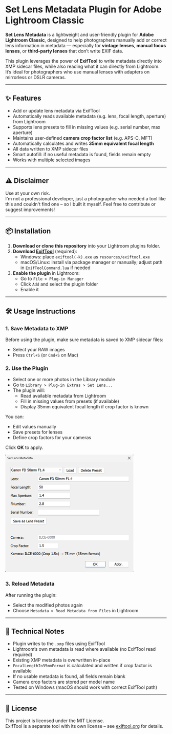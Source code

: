 # Set Lens Metadata Plugin for Adobe Lightroom Classic

**Set Lens Metadata** is a lightweight and user-friendly plugin for **Adobe Lightroom Classic**, designed to help photographers manually add or correct lens information in metadata — especially for **vintage lenses**, **manual focus lenses**, or **third-party lenses** that don’t write EXIF data.

This plugin leverages the power of **ExifTool** to write metadata directly into XMP sidecar files, while also reading what it can directly from Lightroom. It’s ideal for photographers who use manual lenses with adapters on mirrorless or DSLR cameras.

---

## ✨ Features

- Add or update lens metadata via ExifTool
- Automatically reads available metadata (e.g. lens, focal length, aperture) from Lightroom
- Supports lens presets to fill in missing values (e.g. serial number, max aperture)
- Maintains user-defined **camera crop factor list** (e.g. APS-C, MFT)
- Automatically calculates and writes **35mm equivalent focal length**
- All data written to XMP sidecar files
- Smart autofill: if no useful metadata is found, fields remain empty
- Works with multiple selected images

---
 
## ⚠ Disclaimer

Use at your own risk.  
I'm not a professional developer, just a photographer who needed a tool like this and couldn't find one – so I built it myself. Feel free to contribute or suggest improvements!

---

## 📦 Installation

1. **Download or clone this repository** into your Lightroom plugins folder.
2. **Download [ExifTool](https://exiftool.org/)** (required):
   - Windows: place `exiftool(-k).exe` as `resources/exiftool.exe`
   - macOS/Linux: install via package manager or manually; adjust path in `ExifToolCommand.lua` if needed
3. **Enable the plugin** in Lightroom:
   - Go to `File > Plug-in Manager`
   - Click `Add` and select the plugin folder
   - Enable it

---

## 🛠️ Usage Instructions

### 1. Save Metadata to XMP
Before using the plugin, make sure metadata is saved to XMP sidecar files:
- Select your RAW images
- Press `Ctrl+S` (or `Cmd+S` on Mac)

### 2. Use the Plugin
- Select one or more photos in the Library module
- Go to `Library > Plug-in Extras > Set Lens...`
- The plugin will:
  - Read available metadata from Lightroom
  - Fill in missing values from presets (if available)
  - Display 35mm equivalent focal length if crop factor is known

You can:
- Edit values manually
- Save presets for lenses
- Define crop factors for your cameras

Click **OK** to apply.

<img src="docs/screenshot.png" alt="Plugin Screenshot" width="400"/>

### 3. Reload Metadata
After running the plugin:
- Select the modified photos again
- Choose `Metadata > Read Metadata from Files` in Lightroom

---

## 🧰 Technical Notes

- Plugin writes to the `.xmp` files using ExifTool
- Lightroom’s own metadata is read where available (no ExifTool read required)
- Existing XMP metadata is overwritten in-place
- `FocalLengthIn35mmFormat` is calculated and written if crop factor is available
- If no usable metadata is found, all fields remain blank
- Camera crop factors are stored per model name
- Tested on Windows (macOS should work with correct ExifTool path)

---

## 📄 License

This project is licensed under the MIT License.  
ExifTool is a separate tool with its own license – see [exiftool.org](https://exiftool.org/) for details.
